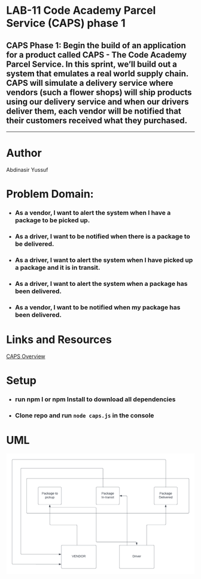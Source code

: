 # LAB-11 Code Academy Parcel Service (CAPS) phase 1

## CAPS Phase 1: Begin the build of an application for a product called CAPS - The Code Academy Parcel Service. In this sprint, we’ll build out a system that emulates a real world supply chain. CAPS will simulate a delivery service where vendors (such a flower shops) will ship products using our delivery service and when our drivers deliver them, each vendor will be notified that their customers received what they purchased.

<hr>

# Author

Abdinasir Yussuf

# Problem Domain:
- ### As a vendor, I want to alert the system when I have a package to be picked up.
- ### As a driver, I want to be notified when there is a package to be delivered.
- ### As a driver, I want to alert the system when I have picked up a package and it is in transit.
- ### As a driver, I want to alert the system when a package has been delivered.
- ### As a vendor, I want to be notified when my package has been delivered.


# Links and Resources

[CAPS Overview](https://codefellows.github.io/code-401-javascript-guide/curriculum/apps-and-libraries/caps/)

# Setup

- ### run npm I or npm Install to download all dependencies
- ### Clone repo and run  `node caps.js` in the console


# UML
![CAPS](/img/capsUML.png)

